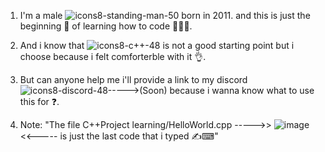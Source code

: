 1. I'm a male ![icons8-standing-man-50](https://github.com/AdemCpp/My-C-Code/assets/164550699/817b01ee-5573-48cb-8dab-3ec788889525) born in 2011. and this is just the beginning 🚀 of learning how to code 👨🏻‍💻.
 
2. And i know that ![icons8-c++-48](https://github.com/AdemCpp/My-C-Code/assets/164550699/31b276ba-ccb3-42b0-9b4c-4c45698e8e15) is not a good starting point but i choose because i felt comforterble with it 👌.
3. But can anyone help me i'll provide a link to my discord![icons8-discord-48](https://github.com/AdemCpp/My-C-Code/assets/164550699/5690857d-c817-4337-8e63-2ebbce5aeed2)----->(Soon) because i wanna know what to use this for ❓. 
5. Note: "The file C++Project learning/HelloWorld.cpp ----->> ![image](https://github.com/AdemCpp/My-C-Code/assets/164550699/7389eddf-d977-4b30-8acf-630a15070046) <<----- is just the last code that i typed ✍⌨"
